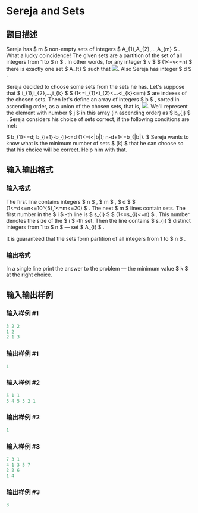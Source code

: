 # Sereja and Sets

## 题目描述

Sereja has $ m $ non-empty sets of integers $ A_{1},A_{2},...,A_{m} $ . What a lucky coincidence! The given sets are a partition of the set of all integers from 1 to $ n $ . In other words, for any integer $ v $ $ (1<=v<=n) $ there is exactly one set $ A_{t} $ such that ![](https://cdn.luogu.com.cn/upload/vjudge_pic/CF367D/3f8a940400a40d5f76505a83349ff53839519434.png). Also Sereja has integer $ d $ .

Sereja decided to choose some sets from the sets he has. Let's suppose that $ i_{1},i_{2},...,i_{k} $ $ (1<=i_{1}&lt;i_{2}&lt;...&lt;i_{k}<=m) $ are indexes of the chosen sets. Then let's define an array of integers $ b $ , sorted in ascending order, as a union of the chosen sets, that is, ![](https://cdn.luogu.com.cn/upload/vjudge_pic/CF367D/99f78eca4a538d2f0ed7359631dcfed20f0ac14e.png). We'll represent the element with number $ j $ in this array (in ascending order) as $ b_{j} $ . Sereja considers his choice of sets correct, if the following conditions are met:

$ b_{1}<=d; b_{i+1}-b_{i}<=d (1<=i&lt;|b|); n-d+1<=b_{|b|}. $ Sereja wants to know what is the minimum number of sets $ (k) $ that he can choose so that his choice will be correct. Help him with that.

## 输入输出格式

### 输入格式

The first line contains integers $ n $ , $ m $ , $ d $ $ (1<=d<=n<=10^{5},1<=m<=20) $ . The next $ m $ lines contain sets. The first number in the $ i $ -th line is $ s_{i} $ $ (1<=s_{i}<=n) $ . This number denotes the size of the $ i $ -th set. Then the line contains $ s_{i} $ distinct integers from 1 to $ n $ — set $ A_{i} $ .

It is guaranteed that the sets form partition of all integers from 1 to $ n $ .

### 输出格式

In a single line print the answer to the problem — the minimum value $ k $ at the right choice.

## 输入输出样例

### 输入样例 #1

```cpp
3 2 2
1 2
2 1 3

```
### 输出样例 #1

```cpp
1

```
### 输入样例 #2

```cpp
5 1 1
5 4 5 3 2 1

```
### 输出样例 #2

```cpp
1

```
### 输入样例 #3

```cpp
7 3 1
4 1 3 5 7
2 2 6
1 4

```
### 输出样例 #3

```cpp
3

```
